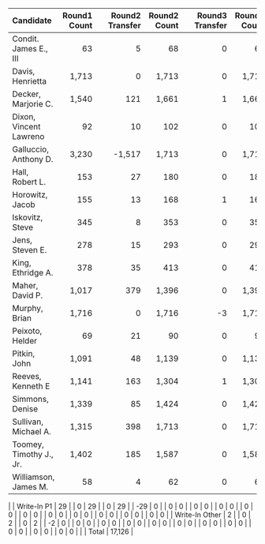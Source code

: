|               Candidate | Round1 Count |   | Round2 Transfer | Round2 Count |   | Round3 Transfer | Round3 Count |   | Round4 Transfer | Round4 Count |   | Round5 Transfer | Round5 Count |   | Round6 Transfer | Round6 Count |   | Round7 Transfer | Round7 Count |   | Round8 Transfer | Round8 Count |   | Round9 Transfer | Round9 Count |   | Round10 Transfer | Round10 Count |   | Round11 Transfer | Round11 Count |   | Round12 Transfer | Round12 Count |   | Round13 Transfer | Round13 Count |   | Round14 Transfer | Round14 Count |
|:------------------------|-------------:|--:|----------------:|-------------:|--:|----------------:|-------------:|--:|----------------:|-------------:|--:|----------------:|-------------:|--:|----------------:|-------------:|--:|----------------:|-------------:|--:|----------------:|-------------:|--:|----------------:|-------------:|--:|-----------------:|--------------:|--:|-----------------:|--------------:|--:|-----------------:|--------------:|--:|-----------------:|--------------:|--:|-----------------:|--------------:|
|   Condit. James E., III |           63 |   |               5 |           68 |   |               0 |           68 |   |               0 |           68 |   |               6 |           74 |   |             -74 |            0 |   |               0 |            0 |   |               0 |            0 |   |               0 |            0 |   |                0 |             0 |   |                0 |             0 |   |                0 |             0 |   |                0 |             0 |   |                0 |             0 |
|        Davis, Henrietta |        1,713 |   |               0 |        1,713 |   |               0 |        1,713 |   |               0 |        1,713 |   |               0 |        1,713 |   |               0 |        1,713 |   |               0 |        1,713 |   |               0 |        1,713 |   |               0 |        1,713 |   |                0 |         1,713 |   |                0 |         1,713 |   |                0 |         1,713 |   |                0 |         1,713 |   |                0 |         1,713 |
|     Decker, Marjorie C. |        1,540 |   |             121 |        1,661 |   |               1 |        1,662 |   |               4 |        1,666 |   |               8 |        1,674 |   |              10 |        1,684 |   |               7 |        1,691 |   |              12 |        1,703 |   |              10 |        1,713 |   |                0 |         1,713 |   |                0 |         1,713 |   |                0 |         1,713 |   |                0 |         1,713 |   |                0 |         1,713 |
|  Dixon, Vincent Lawreno |           92 |   |              10 |          102 |   |               0 |          102 |   |               1 |          103 |   |               3 |          106 |   |              12 |          118 |   |               3 |          121 |   |            -121 |            0 |   |               0 |            0 |   |                0 |             0 |   |                0 |             0 |   |                0 |             0 |   |                0 |             0 |   |                0 |             0 |
|   Galluccio, Anthony D. |        3,230 |   |          -1,517 |        1,713 |   |               0 |        1,713 |   |               0 |        1,713 |   |               0 |        1,713 |   |               0 |        1,713 |   |               0 |        1,713 |   |               0 |        1,713 |   |               0 |        1,713 |   |                0 |         1,713 |   |                0 |         1,713 |   |                0 |         1,713 |   |                0 |         1,713 |   |                0 |         1,713 |
|         Hall, Robert L. |          153 |   |              27 |          180 |   |               0 |          180 |   |               0 |          180 |   |               2 |          182 |   |               3 |          185 |   |               2 |          187 |   |              15 |          202 |   |               4 |          206 |   |             -206 |             0 |   |                0 |             0 |   |                0 |             0 |   |                0 |             0 |   |                0 |             0 |
|         Horowitz, Jacob |          155 |   |              13 |          168 |   |               1 |          169 |   |               2 |          171 |   |               3 |          174 |   |               4 |          178 |   |               2 |          180 |   |               4 |          184 |   |            -184 |            0 |   |                0 |             0 |   |                0 |             0 |   |                0 |             0 |   |                0 |             0 |   |                0 |             0 |
|         Iskovitz, Steve |          345 |   |               8 |          353 |   |               0 |          353 |   |               3 |          356 |   |               9 |          365 |   |               4 |          369 |   |               3 |          372 |   |              10 |          382 |   |              35 |          417 |   |               25 |           442 |   |               14 |           456 |   |             -456 |             0 |   |                0 |             0 |   |                0 |             0 |
|         Jens, Steven E. |          278 |   |              15 |          293 |   |               0 |          293 |   |               1 |          294 |   |               1 |          295 |   |              11 |          306 |   |               1 |          307 |   |              14 |          321 |   |               6 |          327 |   |                8 |           335 |   |             -335 |             0 |   |                0 |             0 |   |                0 |             0 |   |                0 |             0 |
|       King, Ethridge A. |          378 |   |              35 |          413 |   |               0 |          413 |   |               0 |          413 |   |               2 |          415 |   |               1 |          416 |   |               3 |          419 |   |               6 |          425 |   |              47 |          472 |   |               10 |           482 |   |               28 |           510 |   |               77 |           587 |   |             -587 |             0 |   |                0 |             0 |
|         Maher, David P. |        1,017 |   |             379 |        1,396 |   |               0 |        1,396 |   |               0 |        1,396 |   |               2 |        1,398 |   |               5 |        1,403 |   |               8 |        1,411 |   |               5 |        1,416 |   |               6 |        1,422 |   |               25 |         1,447 |   |               70 |         1,517 |   |               16 |         1,533 |   |               90 |         1,623 |   |               90 |         1,713 |
|           Murphy, Brian |        1,716 |   |               0 |        1,716 |   |              -3 |        1,713 |   |               0 |        1,713 |   |               0 |        1,713 |   |               0 |        1,713 |   |               0 |        1,713 |   |               0 |        1,713 |   |               0 |        1,713 |   |                0 |         1,713 |   |                0 |         1,713 |   |                0 |         1,713 |   |                0 |         1,713 |   |                0 |         1,713 |
|         Peixoto, Helder |           69 |   |              21 |           90 |   |               0 |           90 |   |               0 |           90 |   |               1 |           91 |   |               4 |           95 |   |             -95 |            0 |   |               0 |            0 |   |               0 |            0 |   |                0 |             0 |   |                0 |             0 |   |                0 |             0 |   |                0 |             0 |   |                0 |             0 |
|            Pitkin, John |        1,091 |   |              48 |        1,139 |   |               0 |        1,139 |   |               1 |        1,140 |   |               6 |        1,146 |   |               1 |        1,147 |   |               5 |        1,152 |   |              16 |        1,168 |   |              24 |        1,192 |   |               11 |         1,203 |   |               25 |         1,228 |   |               88 |         1,316 |   |              160 |         1,476 |   |           -1,476 |             0 |
|       Reeves, Kenneth E |        1,141 |   |             163 |        1,304 |   |               1 |        1,305 |   |               4 |        1,309 |   |               3 |        1,312 |   |               2 |        1,314 |   |              12 |        1,326 |   |               6 |        1,332 |   |               9 |        1,341 |   |               19 |         1,360 |   |               24 |         1,384 |   |               31 |         1,415 |   |              120 |         1,535 |   |              178 |         1,713 |
|         Simmons, Denise |        1,339 |   |              85 |        1,424 |   |               0 |        1,424 |   |               0 |        1,424 |   |               7 |        1,431 |   |               5 |        1,436 |   |               5 |        1,441 |   |               7 |        1,448 |   |              20 |        1,468 |   |               67 |         1,535 |   |               18 |         1,553 |   |              140 |         1,693 |   |               20 |         1,713 |   |                0 |         1,713 |
|    Sullivan, Michael A. |        1,315 |   |             398 |        1,713 |   |               0 |        1,713 |   |               0 |        1,713 |   |               0 |        1,713 |   |               0 |        1,713 |   |               0 |        1,713 |   |               0 |        1,713 |   |               0 |        1,713 |   |                0 |         1,713 |   |                0 |         1,713 |   |                0 |         1,713 |   |                0 |         1,713 |   |                0 |         1,713 |
| Toomey, Timothy J., Jr. |        1,402 |   |             185 |        1,587 |   |               0 |        1,587 |   |               1 |        1,588 |   |               2 |        1,590 |   |               2 |        1,592 |   |              17 |        1,609 |   |               7 |        1,616 |   |               4 |        1,620 |   |                8 |         1,628 |   |               37 |         1,665 |   |               20 |         1,685 |   |               28 |         1,713 |   |                0 |         1,713 |
|    Williamson, James M. |           58 |   |               4 |           62 |   |               0 |           62 |   |               0 |           62 |   |             -62 |            0 |   |               0 |            0 |   |               0 |            0 |   |               0 |            0 |   |               0 |            0 |   |                0 |             0 |   |                0 |             0 |   |                0 |             0 |   |                0 |             0 |   |                0 |             0 |
|
|             Write-In P1 |           29 |   |               0 |           29 |   |               0 |           29 |   |             -29 |            0 |   |               0 |            0 |   |               0 |            0 |   |               0 |            0 |   |               0 |            0 |   |               0 |            0 |   |                0 |             0 |   |                0 |             0 |   |                0 |             0 |   |                0 |             0 |   |                0 |             0 |
|          Write-In Other |            2 |   |               0 |            2 |   |               0 |            2 |   |              -2 |            0 |   |               0 |            0 |   |               0 |            0 |   |               0 |            0 |   |               0 |            0 |   |               0 |            0 |   |                0 |             0 |   |                0 |             0 |   |                0 |             0 |   |                0 |             0 |   |                0 |             0 |
|
|                   Total |       17,126 |
